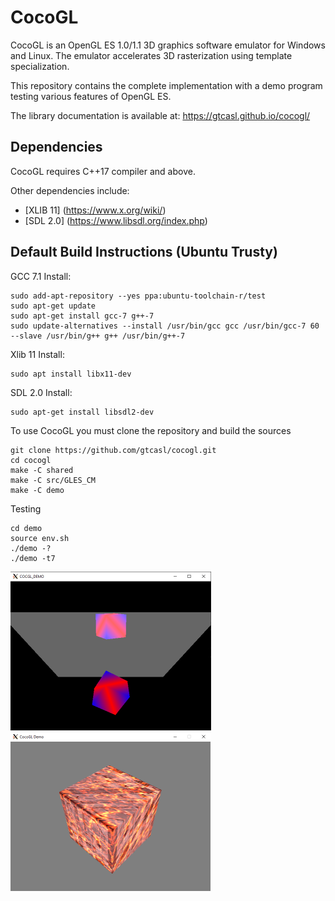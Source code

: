 # CocoGL

CocoGL is an OpenGL ES 1.0/1.1 3D graphics software emulator for Windows and Linux.
The emulator accelerates 3D rasterization using template specialization.

This repository contains the complete implementation with a demo program testing various features of OpenGL ES.


The library documentation is available at:
https://gtcasl.github.io/cocogl/


Dependencies
------------
CocoGL requires C++17 compiler and above.

Other dependencies include:

  - [XLIB 11] (https://www.x.org/wiki/)
  - [SDL 2.0] (https://www.libsdl.org/index.php)

Default Build Instructions (Ubuntu Trusty)
------------------------------------------

GCC 7.1 Install:
  
    sudo add-apt-repository --yes ppa:ubuntu-toolchain-r/test
    sudo apt-get update
    sudo apt-get install gcc-7 g++-7
    sudo update-alternatives --install /usr/bin/gcc gcc /usr/bin/gcc-7 60 --slave /usr/bin/g++ g++ /usr/bin/g++-7

Xlib 11 Install:

    sudo apt install libx11-dev

SDL 2.0 Install:

    sudo apt-get install libsdl2-dev

To use CocoGL you must clone the repository and build the sources

    git clone https://github.com/gtcasl/cocogl.git
    cd cocogl
    make -C shared
    make -C src/GLES_CM
    make -C demo   

Testing

    cd demo
    source env.sh
    ./demo -?
    ./demo -t7
    
![Screenshot1](screenshot1.png) ![Screenshot2](screenshot2.png)
